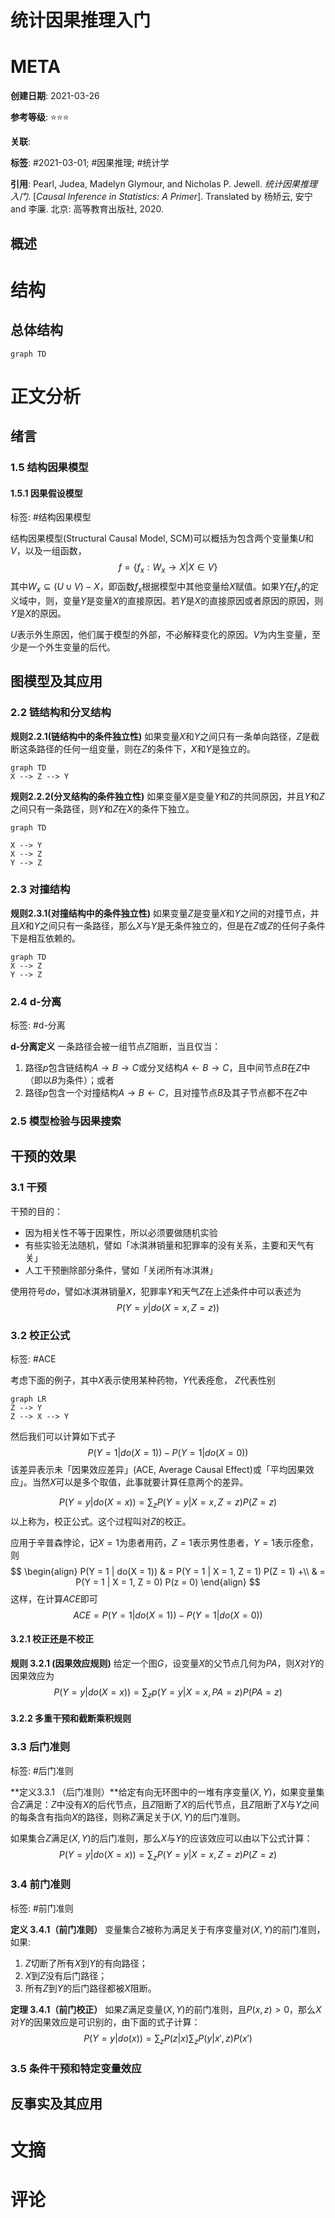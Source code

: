 # 统计因果推理入门

# META

**创建日期**: 2021-03-26

**参考等级**: ⭐⭐⭐

**关联**: 

**标签**: #2021-03-01; #因果推理; #统计学 

**引用**: Pearl, Judea, Madelyn Glymour, and Nicholas P. Jewell. *统计因果推理入门*. [*Causal Inference in Statistics: A Primer*]. Translated by 杨矫云, 安宁 and 李廉. 北京: 高等教育出版社, 2020.

## 概述


# 结构

## 总体结构

```mermaid
graph TD

```

# 正文分析

## 绪言

### 1.5 结构因果模型

#### 1.5.1 因果假设模型

标签: #结构因果模型

结构因果模型(Structural Causal Model, SCM)可以概括为包含两个变量集$U$和$V$，以及一组函数，
$$
f = \{f_x: W_x \rightarrow X | X \in V\}
$$
其中$W_x \subseteq (U \cup V) - {X}$，即函数$f_x$根据模型中其他变量给$X$赋值。如果$Y$在$f_x$的定义域中，则，变量$Y$是变量$X$的直接原因。若$Y$是$X$的直接原因或者原因的原因，则$Y$是$X$的原因。

$U$表示外生原因，他们属于模型的外部，不必解释变化的原因。$V$为内生变量，至少是一个外生变量的后代。

## 图模型及其应用

### 2.2 链结构和分叉结构

**规则2.2.1(链结构中的条件独立性)** 如果变量$X$和$Y$之间只有一条单向路径，$Z$是截断这条路径的任何一组变量，则在$Z$的条件下，$X$和$Y$是独立的。

```mermaid
graph TD
X --> Z --> Y

```



**规则2.2.2(分叉结构的条件独立性)** 如果变量$X$是变量$Y$和$Z$的共同原因，并且$Y$和$Z$之间只有一条路径，则$Y$和$Z$在$X$的条件下独立。

```mermaid
graph TD

X --> Y
X --> Z
Y --> Z
```

### 2.3 对撞结构

**规则2.3.1(对撞结构中的条件独立性)** 如果变量$Z$是变量$X$和$Y$之间的对撞节点，并且$X$和$Y$之间只有一条路径，那么$X$与$Y$是无条件独立的，但是在$Z$或$Z$的任何子条件下是相互依赖的。

```mermaid
graph TD
X --> Z
Y --> Z
```

### 2.4 d-分离

标签: #d-分离

**d-分离定义** 一条路径会被一组节点$Z$阻断，当且仅当：

1. 路径$p$包含链结构$A \rightarrow B \rightarrow C$或分叉结构$A \leftarrow B \rightarrow C$，且中间节点$B$在$Z$中（即以$B$为条件）；或者
2. 路径$p$包含一个对撞结构$A \rightarrow B \leftarrow C$，且对撞节点$B$及其子节点都不在$Z$中

### 2.5 模型检验与因果搜索



## 干预的效果

### 3.1 干预

干预的目的：

* 因为相关性不等于因果性，所以必须要做随机实验
* 有些实验无法随机，譬如「冰淇淋销量和犯罪率的没有关系，主要和天气有关」
* 人工干预删除部分条件，譬如「关闭所有冰淇淋」

使用符号$do$，譬如冰淇淋销量$X$，犯罪率$Y$和天气$Z$在上述条件中可以表述为
$$
P(Y=y| do(X=x, Z=z)) 
$$

### 3.2 校正公式

标签: #ACE

考虑下面的例子，其中$X$表示使用某种药物，$Y$代表痊愈， $Z$代表性别

```mermaid
graph LR
Z --> Y
Z --> X --> Y
```

然后我们可以计算如下式子
$$
P(Y = 1 | do(X = 1)) - P(Y = 1 | do(X = 0))
$$
该差异表示未「因果效应差异」(ACE, Average Causal Effect)或「平均因果效应」。当然$X$可以是多个取值，此事就要计算任意两个的差异。

$$
P(Y = y | do(X = x)) = \sum_z P(Y = y | X = x, Z = z)P(Z = z)
$$
以上称为，校正公式。这个过程叫对$Z$的校正。

应用于辛普森悖论，记$X = 1$为患者用药，$Z = 1$表示男性患者，$Y = 1$表示痊愈，则
$$
\begin{align}
P(Y = 1 | do(X = 1)) & = P(Y = 1 | X = 1, Z = 1) P(Z = 1) +\\
					 & = P(Y = 1 | X = 1, Z = 0) P(z = 0)
\end{align}
$$
这样，在计算$ACE$即可
$$
ACE = P(Y = 1 | do(X = 1)) - P(Y = 1 | do(X = 0))
$$

#### 3.2.1 校正还是不校正

**规则 3.2.1 (因果效应规则)** 给定一个图$G$，设变量$X$的父节点几何为$PA$，则$X$对$Y$的因果效应为
$$
P(Y = y | do(X = x)) = \sum_z p(Y = y | X = x, PA = z) P(PA = z)
$$

#### 3.2.2 多重干预和截断乘积规则

### 3.3 后门准则

标签: #后门准则

**定义3.3.1 （后门准则）**给定有向无环图中的一堆有序变量$(X, Y)$，如果变量集合$Z$满足：$Z$中没有$X$的后代节点，且$Z$阻断了$X$的后代节点，且$Z$阻断了$X$与$Y$之间的每条含有指向$X$的路径，则称$Z$满足关于$(X, Y)$的后门准则。

如果集合$Z$满足$(X, Y)$的后门准则，那么$X$与$Y$的应该效应可以由以下公式计算：
$$
P(Y = y| do(X = x)) = \sum_z P(Y = y | X = x, Z = z) P(Z = z)
$$

### 3.4 前门准则

标签: #前门准则

**定义 3.4.1（前门准则）** 变量集合$Z$被称为满足关于有序变量对$(X, Y)$的前门准则，如果:

1. $Z$切断了所有$X$到$Y$的有向路径；
2. $X$到$Z$没有后门路径；
3. 所有$Z$到$Y$的后门路径都被$X$阻断。

**定理 3.4.1（前门校正）** 如果$Z$满足变量$(X, Y)$的前门准则，且$P(x, z) > 0$，那么$X$对$Y$的因果效应是可识别的，由下面的式子计算：
$$
P(Y = y| do(x)) = \sum_z P(z | x) \sum_z P(y| x', z)P(x')
$$

### 3.5 条件干预和特定变量效应



## 反事实及其应用









# 文摘

# 评论

